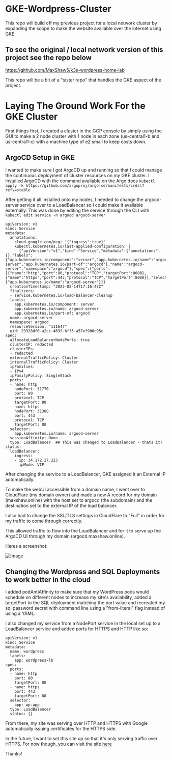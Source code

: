 # GKE-Wordpress-Cluster

This repo will build off my previous project for a local network cluster by expanding the scope to make the website available over the internet using GKE

## To see the original / local network version of this project see the repo below

https://github.com/MaxShaw5/k3s-wordpress-home-lab

This repo will be a bit of a "sister repo" that handles the GKE aspect of the project.

# Laying The Ground Work For the GKE Cluster

First things first, I created a cluster in the GCP console by simply using the GUI to make a 2 node cluster with 1 node in each zone (us-central1-b and us-central1-c) with a machine type of e2 small to keep costs down.

## ArgoCD Setup in GKE

I wanted to make sure I got ArgoCD up and running so that I could manage the continuous deployment of cluster resources on my GKE cluster. I installed ArgoCD with the command available on the Argo docs ```kubectl apply -k https://github.com/argoproj/argo-cd/manifests/crds\?ref\=stable```

After getting it all installed onto my nodes, I needed to change the argocd-server service over to a LoadBalancer so I could make it available externally. This was done by editing the service through the CLI with ```kubectl edit service -n argocd argocd-server```

```
apiVersion: v1
kind: Service
metadata:
  annotations:
    cloud.google.com/neg: '{"ingress":true}'
    kubectl.kubernetes.io/last-applied-configuration: |
      {"apiVersion":"v1","kind":"Service","metadata":{"annotations":{},"labels":{"app.kubernetes.io/component":"server","app.kubernetes.io/name":"argocd-server","app.kubernetes.io/part-of":"argocd"},"name":"argocd-server","namespace":"argocd"},"spec":{"ports":[{"name":"http","port":80,"protocol":"TCP","targetPort":8080},{"name":"https","port":443,"protocol":"TCP","targetPort":8080}],"selector":{"app.kubernetes.io/name":"argocd-server"}}}
  creationTimestamp: "2025-02-14T17:16:47Z"
  finalizers:
  - service.kubernetes.io/load-balancer-cleanup
  labels:
    app.kubernetes.io/component: server
    app.kubernetes.io/name: argocd-server
    app.kubernetes.io/part-of: argocd
  name: argocd-server
  namespace: argocd
  resourceVersion: "111647"
  uid: 29328df0-a2cc-463f-bff3-a57ef900c95c
spec:
  allocateLoadBalancerNodePorts: true
  clusterIP: redacted
  clusterIPs:
  - redacted
  externalTrafficPolicy: Cluster
  internalTrafficPolicy: Cluster
  ipFamilies:
  - IPv4
  ipFamilyPolicy: SingleStack
  ports:
  - name: http
    nodePort: 31770
    port: 80
    protocol: TCP
    targetPort: 80
  - name: https
    nodePort: 31388
    port: 443
    protocol: TCP
    targetPort: 80
  selector:
    app.kubernetes.io/name: argocd-server
  sessionAffinity: None
  type: LoadBalancer  ## This was changed to LoadBalancer - thats it!
status:
  loadBalancer:
    ingress:
    - ip: 34.172.27.223
      ipMode: VIP
```

After changing the service to a LoadBalancer, GKE assigned it an External IP automatically.

To make the webUI accessible from a domain name, I went over to CloudFlare (my domain owner) and made a new A record for my domain (maxshaw.online) with the host set to argocd (the subdomain) and the destination set to the external IP of the load balancer.

I also had to change the SSL/TLS settings in CloudFlare to "Full" in order for my traffic to come through correctly.

This allowed traffic to flow into the LoadBalancer and for it to serve up the ArgoCD UI through my domain (argocd.maxshaw.online). 

Heres a screenshot:

![image](https://github.com/user-attachments/assets/8bc42e8f-ae70-4527-8020-b83c5d972478)


## Changing the Wordpress and SQL Deployments to work better in the cloud

I added podAntiAffinity to make sure that my WordPress pods would schedule on different nodes to increase my site's availability, added a targetPort to the SQL deployment matching the port value and recreated my sql password secret with command line using a "from-literal" flag instead of using a YAML.

I also changed my service from a NodePort service in the local set up to a LoadBalancer service and added ports for HTTPS and HTTP like so:

```
apiVersion: v1
kind: Service
metadata:
  name: wordpress
  labels:
    app: wordpress-lb
spec:
  ports:
  - name: http
    port: 80
    targetPort: 80
  - name: https
    port: 443
    targetPort: 80
  selector:
    app: wp-app
  type: LoadBalancer
  status: {}
```

From there, my site was serving over HTTP and HTTPS with Google automatically issuing certificates for the HTTPS side.

In the future, I want to set this site up so that it's only serving traffic over HTTPS. For now though, you can visit the site [here](maxshaw.us)

Thanks!
